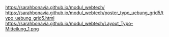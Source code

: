 https://sarahbonavia.github.io/modul_webtech/
https://sarahbonavia.github.io/modul_webtech/poster_typo_uebung_grid5/typo_uebung_grid5.html
https://sarahbonavia.github.io/modul_webtech/Layout_Typo-Mitteilung_1.png

